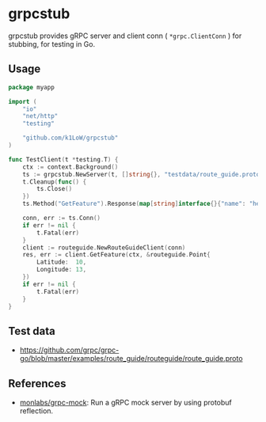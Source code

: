 # grpcstub

grpcstub provides gRPC server and client conn ( `*grpc.ClientConn` ) for stubbing, for testing in Go.

## Usage

``` go
package myapp

import (
	"io"
	"net/http"
	"testing"

	"github.com/k1LoW/grpcstub"
)

func TestClient(t *testing.T) {
	ctx := context.Background()
	ts := grpcstub.NewServer(t, []string{}, "testdata/route_guide.proto")
	t.Cleanup(func() {
		ts.Close()
	})
	ts.Method("GetFeature").Response(map[string]interface{}{"name": "hello", "location": map[string]interface{}{"latitude": 10, "longitude": 13}})

	conn, err := ts.Conn()
	if err != nil {
		t.Fatal(err)
	}
	client := routeguide.NewRouteGuideClient(conn)
	res, err := client.GetFeature(ctx, &routeguide.Point{
		Latitude:  10,
		Longitude: 13,
	})
	if err != nil {
		t.Fatal(err)
	}
}
```

## Test data

- https://github.com/grpc/grpc-go/blob/master/examples/route_guide/routeguide/route_guide.proto

## References

- [monlabs/grpc-mock](https://github.com/monlabs/grpc-mock): Run a gRPC mock server by using protobuf reflection.
